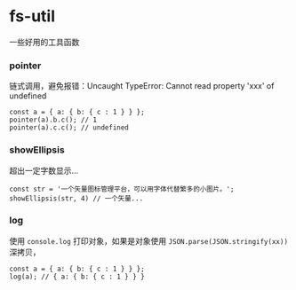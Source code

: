 # fs-util
一些好用的工具函数

### pointer
链式调用，避免报错：Uncaught TypeError: Cannot read property 'xxx' of undefined
```
const a = { a: { b: { c : 1 } } };
pointer(a).b.c(); // 1
pointer(a).c.c(); // undefined
```

### showEllipsis
超出一定字数显示...
```
const str = '一个矢量图标管理平台，可以用字体代替繁多的小图片。';
showEllipsis(str, 4) // 一个矢量...
```

### log
使用 `console.log` 打印对象，如果是对象使用 `JSON.parse(JSON.stringify(xx))` 深拷贝，
```
const a = { a: { b: { c : 1 } } };
log(a); // { a: { b: { c : 1 } } }
```


